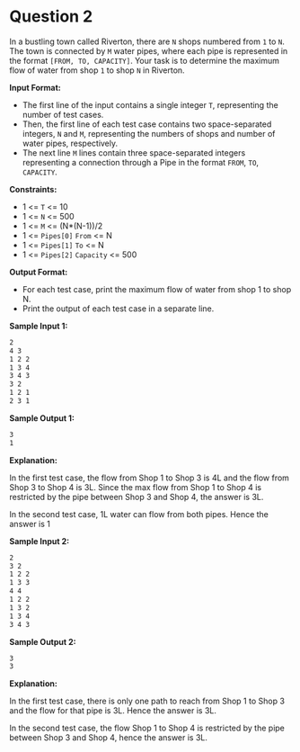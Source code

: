 # Question 2

In a bustling town called Riverton, there are `N` shops numbered from `1` to `N`. The town is connected by `M` water pipes, where each pipe is represented in the format `[FROM, TO, CAPACITY]`. Your task is to determine the maximum flow of water from shop `1` to shop `N` in Riverton.

**Input Format:**

- The first line of the input contains a single integer `T`, representing the number of test cases.
- Then, the first line of each test case contains two space-separated integers, `N` and `M`, representing the numbers of shops and number of water pipes, respectively.
- The next line `M` lines contain three space-separated integers representing a connection through a Pipe in the format `FROM`, `TO`, `CAPACITY`.

**Constraints:**

- 1 <= `T` <= 10
- 1 <= `N` <= 500
- 1 <= `M` <= (N\*(N-1))/2
- 1 <= `Pipes[0]` `From` <= N
- 1 <= `Pipes[1]` `To` <= N
- 1 <= `Pipes[2]` `Capacity` <= 500

**Output Format:**

- For each test case, print the maximum flow of water from shop 1 to shop N.
- Print the output of each test case in a separate line.

**Sample Input 1:**

```bash
2
4 3
1 2 2
1 3 4
3 4 3
3 2
1 2 1
2 3 1
```

**Sample Output 1:**

```bash
3
1
```

**Explanation:**

In the first test case, the flow from Shop 1 to Shop 3 is 4L and the flow from Shop 3 to Shop 4 is 3L. Since the max flow from Shop 1 to Shop 4 is restricted by the pipe between Shop 3 and Shop 4, the answer is 3L.

In the second test case, 1L water can flow from both pipes. Hence the answer is 1

**Sample Input 2:**

```bash
2
3 2
1 2 2
1 3 3
4 4
1 2 2
1 3 2
1 3 4
3 4 3
```

**Sample Output 2:**

```bash
3
3
```

**Explanation:**

In the first test case, there is only one path to reach from Shop 1 to Shop 3 and the flow for that pipe is 3L. Hence the answer is 3L.

In the second test case, the flow Shop 1 to Shop 4 is restricted by the pipe between Shop 3 and Shop 4, hence the answer is 3L.
